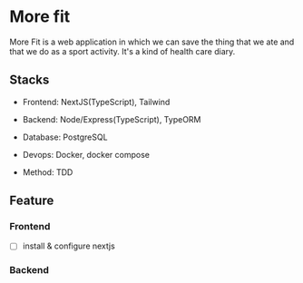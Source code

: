 # More fit

More Fit is a web application in which we can save the thing that we ate and that we do as a sport activity. It's a kind of health care diary.

## Stacks

- Frontend: NextJS(TypeScript), Tailwind

- Backend: Node/Express(TypeScript), TypeORM

- Database: PostgreSQL

- Devops: Docker, docker compose

- Method: TDD

## Feature

### Frontend

- [ ] install & configure nextjs 

### Backend
